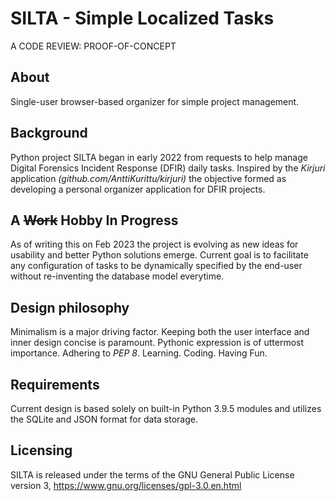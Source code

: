 # SILTA - Simple Localized Tasks
A CODE REVIEW: PROOF-OF-CONCEPT
## About
Single-user browser-based organizer for simple project management.

## Background
Python project SILTA began in early 2022 from requests to help manage Digital Forensics Incident Response (DFIR) daily tasks. Inspired by the *Kirjuri* application *(github.com/AnttiKurittu/kirjuri)* the objective formed as developing a personal organizer application for DFIR projects.

## A ~~Work~~ Hobby In Progress
As of writing this on Feb 2023 the project is evolving as new ideas for usability and better Python solutions emerge. Current goal is to facilitate any configuration of tasks to be dynamically specified by the end-user without re-inventing the database model everytime.

## Design philosophy
Minimalism is a major driving factor. Keeping both the user interface and inner design concise is paramount. Pythonic expression is of uttermost importance. Adhering to *PEP 8*. Learning. Coding. Having Fun.

## Requirements
Current design is based solely on built-in Python 3.9.5 modules and utilizes the SQLite and JSON format for data storage.

## Licensing
SILTA is released under the terms of the GNU General Public License version 3, https://www.gnu.org/licenses/gpl-3.0.en.html
